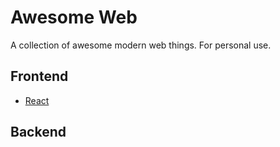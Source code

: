 # Awesome Web
A collection of awesome modern web things. For personal use.
## Frontend
- [React](https://reactjs.org/)
## Backend
